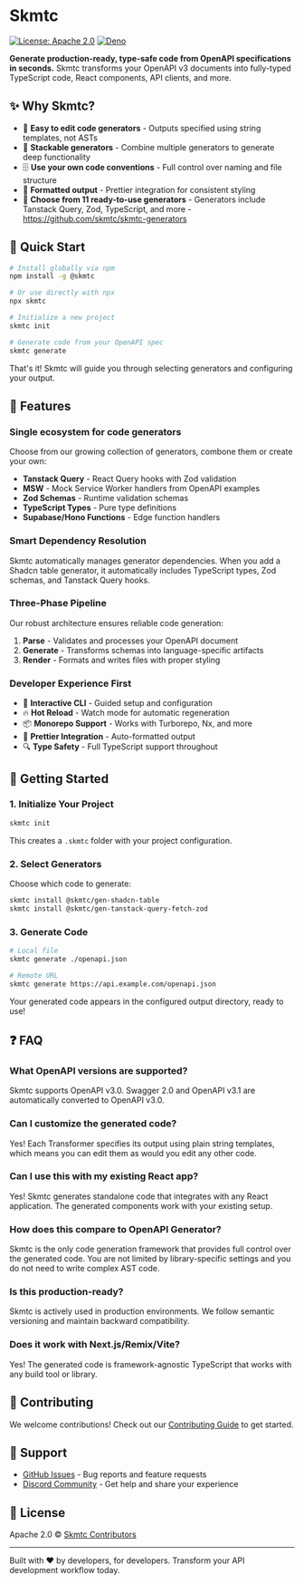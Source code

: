 # Skmtc

[![License: Apache 2.0](https://img.shields.io/badge/License-Apache_2.0-blue.svg)](https://opensource.org/licenses/Apache-2.0)
[![Deno](https://img.shields.io/badge/Deno-2.5+-black.svg)](https://deno.land/)

**Generate production-ready, type-safe code from OpenAPI specifications in seconds.** Skmtc transforms your OpenAPI v3 documents into fully-typed TypeScript code, React components, API clients, and more.

## ✨ Why Skmtc?

- 🧵 **Easy to edit code generators** - Outputs specified using string templates, not ASTs
- 🥞 **Stackable generators** - Combine multiple generators to generate deep functionality
- 🗄️ **Use your own code conventions** - Full control over naming and file structure
- 🎨 **Formatted output** - Prettier integration for consistent styling
- 🍱 **Choose from 11 ready-to-use generators** - Generators include Tanstack Query, Zod, TypeScript, and more - https://github.com/skmtc/skmtc-generators

## 🚀 Quick Start

```bash
# Install globally via npm
npm install -g @skmtc

# Or use directly with npx
npx skmtc

# Initialize a new project
skmtc init

# Generate code from your OpenAPI spec
skmtc generate
```

That's it! Skmtc will guide you through selecting generators and configuring your output.

## 🎯 Features

### Single ecosystem for code generators
Choose from our growing collection of generators, combone them or create your own:

- **Tanstack Query** - React Query hooks with Zod validation
- **MSW** - Mock Service Worker handlers from OpenAPI examples
- **Zod Schemas** - Runtime validation schemas
- **TypeScript Types** - Pure type definitions
- **Supabase/Hono Functions** - Edge function handlers

### Smart Dependency Resolution
Skmtc automatically manages generator dependencies. When you add a Shadcn table generator, it automatically includes TypeScript types, Zod schemas, and Tanstack Query hooks.

### Three-Phase Pipeline
Our robust architecture ensures reliable code generation:
1. **Parse** - Validates and processes your OpenAPI document
2. **Generate** - Transforms schemas into language-specific artifacts  
3. **Render** - Formats and writes files with proper styling

### Developer Experience First
- 🎯 **Interactive CLI** - Guided setup and configuration
- 🔥 **Hot Reload** - Watch mode for automatic regeneration
- 📦 **Monorepo Support** - Works with Turborepo, Nx, and more
- 🎨 **Prettier Integration** - Auto-formatted output
- 🔍 **Type Safety** - Full TypeScript support throughout

## 🏃 Getting Started

### 1. Initialize Your Project

```bash
skmtc init
```

This creates a `.skmtc` folder with your project configuration.

### 2. Select Generators

Choose which code to generate:

```bash
skmtc install @skmtc/gen-shadcn-table
skmtc install @skmtc/gen-tanstack-query-fetch-zod
```

### 3. Generate Code

```bash
# Local file
skmtc generate ./openapi.json

# Remote URL
skmtc generate https://api.example.com/openapi.json
```

Your generated code appears in the configured output directory, ready to use!

## ❓ FAQ

### **What OpenAPI versions are supported?**
Skmtc supports OpenAPI v3.0. Swagger 2.0 and OpenAPI v3.1 are automatically converted to OpenAPI v3.0.

### **Can I customize the generated code?**
Yes! Each Transformer specifies its output using plain string templates, which means you can
edit them as would you edit any other code.

### **Can I use this with my existing React app?**
Yes! Skmtc generates standalone code that integrates with any React application. The generated components work with your existing setup.

### **How does this compare to OpenAPI Generator?**
Skmtc is the only code generation framework that provides full control over the generated code. You are not limited by library-specific settings and you do not need to write complex AST code.

### **Is this production-ready?**
Skmtc is actively used in production environments. We follow semantic versioning and maintain backward compatibility.

### **Does it work with Next.js/Remix/Vite?**
Yes! The generated code is framework-agnostic TypeScript that works with any build tool or library.

## 🤝 Contributing

We welcome contributions! Check out our [Contributing Guide](CONTRIBUTING.md) to get started.

<!-- ## 📚 Documentation

- [Full Documentation](https://docs.skmtc.dev)
- [API Reference](https://docs.skmtc.dev/api)
- [Custom Generators Guide](https://docs.skmtc.dev/generators)
- [Examples](https://github.com/skmtc/skmtc/tree/main/examples) -->

## 🛟 Support

- [GitHub Issues](https://github.com/skmtc/skmtc/issues) - Bug reports and feature requests
- [Discord Community](https://discord.gg/ndr8YpxZ) - Get help and share your experience

## 📄 License

Apache 2.0 © [Skmtc Contributors](LICENSE.md)

---

Built with ❤️ by developers, for developers. Transform your API development workflow today.